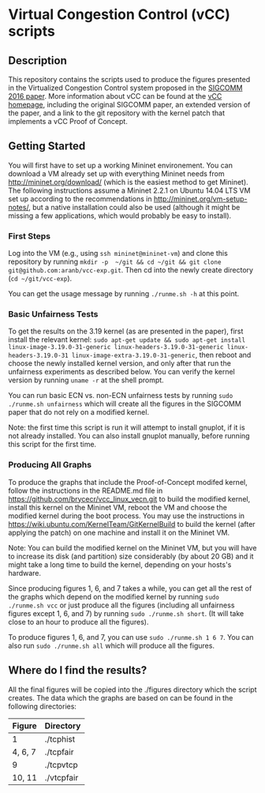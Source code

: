 # Virtual Congestion Control (vCC) scripts

## Description
This repository contains the scripts used to produce the figures presented in the Virtualized Congestion Control system proposed in the [SIGCOMM 2016 paper](http://dl.acm.org/citation.cfm?doid=2934872.2934889). More information about vCC can be found at the [vCC homepage](http://webee.technion.ac.il/~isaac/vcc/), including the original SIGCOMM paper, an extended version of the paper, and a link to the git repository with the kernel patch that implements a vCC Proof of Concept.

## Getting Started
You will first have to set up a working Mininet environement. You can download a VM already set up with everything Mininet needs from http://mininet.org/download/ (which is the easiest method to get Mininet). The following instructions assume a Mininet 2.2.1 on Ubuntu 14.04 LTS VM set up according to the recommendations in http://mininet.org/vm-setup-notes/, but a native installation could also be used (although it might be missing a few applications, which would probably be easy to install).

### First Steps
Log into the VM (e.g., using `ssh mininet@mininet-vm`) and clone this repository by running `mkdir -p  ~/git && cd ~/git && git clone git@github.com:aranb/vcc-exp.git`. Then cd into the newly create directory (`cd ~/git/vcc-exp`).

You can get the usage message by running `./runme.sh -h` at this point.

### Basic Unfairness Tests
To get the results on the 3.19 kernel (as are presented in the paper), first install the relevant kernel:
`sudo apt-get update && sudo apt-get install linux-image-3.19.0-31-generic linux-headers-3.19.0-31-generic linux-headers-3.19.0-31 linux-image-extra-3.19.0-31-generic`, then reboot and choose the newly installed kernel version, and only after that run the unfairness experiments as described below. You can verify the kernel version by running `uname -r` at the shell prompt.

You can run basic ECN vs. non-ECN unfairness tests by running `sudo ./runme.sh unfairness` which will create all the figures in the SIGCOMM paper that do not rely on a modified kernel.

Note: the first time this script is run it will attempt to install gnuplot, if it is not already installed. You can also install gnuplot manually, before running this script for the first time.

### Producing All Graphs
To produce the graphs that include the Proof-of-Concept modifed kernel, follow the instructions in the README.md file in https://github.com/brycecr/vcc_linux_vecn.git to build the modified kernel, install this kernel on the Mininet VM, reboot the VM and choose the modified kernel during the boot process. You may use the instructions in https://wiki.ubuntu.com/KernelTeam/GitKernelBuild to build the kernel (after applying the patch) on one machine and install it on the Mininet VM. 

Note: You can build the modified kernel on the Mininet VM, but you will have to increase its disk (and partition) size considerably (by about 20 GB) and it might take a long time to build the kernel, depending on your hosts's hardware.

Since producing figures 1, 6, and 7 takes a while, you can get all the rest of the graphs which depend on the modified kernel by running `sudo ./runme.sh vcc` or just produce all the figures (including all unfairness figures except 1, 6, and 7) by running `sudo ./runme.sh short`. (It will take close to an hour to produce all the figures).

To produce figures 1, 6, and 7, you can use `sudo ./runme.sh 1 6 7`. You can also run `sudo ./runme.sh all` which will produce all the figures.

## Where do I find the results?
All the final figures will be copied into the ./figures directory which the script creates. The data which the graphs are based on can be found in the following directories:

|Figure   | Directory|
|----------|----------|
|1         |./tcphist |
|4, 6, 7   |./tcpfair |
|9         |./tcpvtcp |
|10, 11    |./vtcpfair|

